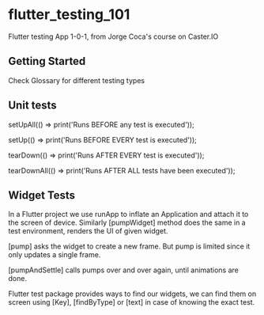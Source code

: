 # flutter_testing_101

Flutter testing App 1-0-1, from Jorge Coca's course on Caster.IO

## Getting Started

Check Glossary for different testing types

## Unit tests 

setUpAll(() => print('Runs BEFORE any test is executed'));

setUp(() => print('Runs BEFORE EVERY test is executed'));

tearDown(() => print('Runs AFTER EVERY test is executed'));

tearDownAll(() => print('Runs AFTER ALL tests have been executed'));

## Widget Tests

In a Flutter project we use runApp to inflate an Application and attach it to the screen of device.
Similarly [pumpWidget] method does the same in a test environment, renders the UI of given widget.

[pump] asks the widget to create a new frame. But pump is limited since it only updates a single frame.

[pumpAndSettle] calls pumps over and over again, until animations are done.

Flutter test package provides ways to find our widgets, 
we can find them on screen using [Key], [findByType] or [text] in case of knowing the exact test.
